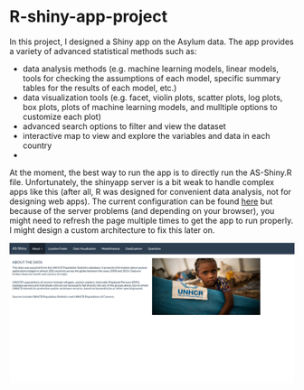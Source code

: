 # R-shiny-app-project

In this project, I designed a Shiny app on the Asylum data. The app provides a variety of advanced statistical methods such as:
- data analysis methods (e.g. machine learning models, linear models, tools for checking the assumptions of each model, specific summary tables for the results of each model, etc.)
- data visualization tools (e.g. facet, violin plots, scatter plots, log plots, box plots, plots of machine learning models, and mulltiple options to customize each plot)
- advanced search options to filter and view the dataset
- interactive map to view and explore the variables and data in each country
- 
At the moment, the best way to run the app is to directly run the AS-Shiny.R file. Unfortunately, the shinyapp server is a bit weak to handle complex apps like this (after all, R was designed for convenient data analysis, not for designing web apps). The current configuration can be found [here](https://amogharab.shinyapps.io/AS-Shiny/) but because of the server problems (and depending on your browser), you might need to refresh the page multiple times to get the app to run properly. I might design a custom architecture to fix this later on.

![Image](Images/Env.png)
